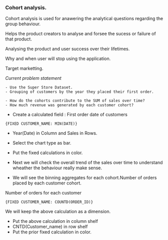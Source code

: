 ### Cohort analysis.

Cohort analysis is used for anawering the analytical questions regarding the group behaviour.

Helps the product creators to analyse and forsee the sucess or failure of that product.

Analysing the product and user success over their lifetimes.

Why and when user will stop using the application.

Target marketting.

*Current problem statement*
```
- Use the Super Store Dataset.
- Grouping of customers by the year they placed their first order.

- How do the cohorts contribute to the SUM of sales over time?
- How much revenue was generated by each customer cohort?
```

- Create a calculated field : First order date of customers

```
{FIXED CUSTOMER_NAME: MIN(DATE)}
```

- Year(Date) in Column and Sales in Rows.
- Select the chart type as bar.
- Put the fixed calculations in color.

- Next we will check the overall trend of the sales over time to understand wheather the behaviour really make sense.

- We will see the binning aggregates for each cohort.Number of orders placed by each customer cohort.

Number of orders for each customer
```
{FIXED CUSTOMER_NAME: COUNTD(ORDER_ID)}
```
We will keep the above calculation as a dimension.

- Put the above calculation in column shelf
- CNTD(Customer_name) in row shelf
- Put the prior fixed calculation in color.